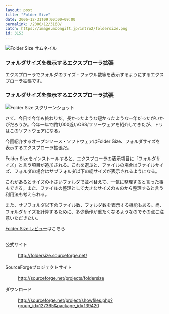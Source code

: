 ```yaml
---
layout: post
title: "Folder Size"
date: 2006-12-31T09:00:00+09:00
permalink: /2006/12/3160/
catch: https://image.moongift.jp/intro2/foldersize.png
id: 3153
---
```

 ![Folder Size サムネイル](https://image.moongift.jp/intro2/foldersize.t.png "Folder Size サムネイル")
  

### フォルダサイズを表示するエクスプローラ拡張
  
エクスプローラでフォルダのサイズ・ファウル数等を表示するようにするエクスプローラ拡張です。  
<!--more-->  

### フォルダサイズを表示するエクスプローラ拡張
  

![Folder Size スクリーンショット](https://image.moongift.jp/intro2/foldersize.png "Folder Size スクリーンショット")

  

さて、今日で今年も終わりだ。長かったような短かったような一年だったがいかがだろうか。今年一年で約1,000近いOSS/フリーウェアを紹介してきたが、トリはこのソフトウェアになる。

  

今回紹介するオープンソース・ソフトウェアはFolder Size、フォルダサイズを表示するエクスプローラ拡張だ。

  

Folder Sizeをインストールすると、エクスプローラの表示項目に「フォルダサイズ」と言う項目が追加される。これを選ぶと、ファイルの場合はファイルサイズ、フォルダの場合はサブフォルダ以下の総サイズが表示されるようになる。

  

これがあるとサイズの小さいフォルダで並べ替えて、一気に整理すると言った事もできる。また、ファイルの整理として大きなサイズのものから整理すると言う利用法も考えられる。

  

また、サブフォルダ以下のファイル数、フォルダ数を表示する機能もある。尚、フォルダサイズを計算するために、多少動作が重たくなるようなのでその点ご注意いただきたい。

  

[Folder Size レビュー](http://oss.moongift.jp/review/i-3164.html)はこちら

  
<dl>
<br><dt>公式サイト</dt>
<br><dd><a href="http://foldersize.sourceforge.net/" target="_blank">http://foldersize.sourceforge.net/</a></dd>
<br><dt>SourceForgeプロジェクトサイト</dt>
<br><dd><a href="http://sourceforge.net/projects/foldersize" target="_blank">http://sourceforge.net/projects/foldersize</a></dd>
<br><dt>ダウンロード</dt>
<br><dd><a href="http://sourceforge.net/project/showfiles.php?group_id=127365&amp;package_id=139420" target="_blank">http://sourceforge.net/project/showfiles.php?group_id=127365&amp;package_id=139420</a></dd>
<br>
</dl>